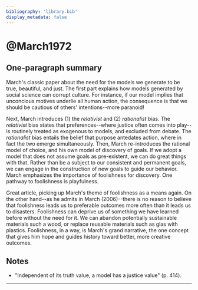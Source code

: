 ```yaml
---
bibliography: 'library.bib'
display_metadata: false
---
```


# @March1972

## One-paragraph summary

March's classic paper about the need for the models we generate to be true, beautiful, and just. The first part explains how models generated by social science can corrupt culture. For instance, if our model implies that unconcious motives underlie all human action, the consequence is that we should be cautious of others' intentions--more paranoid!

Next, March introduces (1) the _relativist_ and (2) _rationalist_ bias. The _relativist_ bias states that preferences--where justice often comes into play--is routinely treated as exogenous to models, and excluded from debate. The _rationalist_ bias entails the belief that purpose antedates action, where in fact the two emerge simultaneously. Then, March re-introduces the rational model of choice, and his own model of discovery of goals. If we adopt a model that does not assume goals as pre-existent, we can do great things with that. Rather than be a subject to our consistent and permanent goals, we can engage in the construction of new goals to guide our behavior. March emphasizes the importance of foolishness for discovery. One pathway to foolishness is playfulness.

Great article, picking up March's theme of foolishness as a means again. On the other hand--as he admits in March (2006)--there is no reason to believe that foolishness leads us to preferable outcomes more often than it leads us to disasters. Foolishness can deprive us of something we have learned before without the need for it. We can abandon potentially sustainable materials such a wood, or replace reusable materials such as glas with plastics. Foolishness, in a way, is March's grand narrative, the one concept that gives him hope and guides history toward better, more creative outcomes.

## Notes

* "Independent of its truth value, a model has a justice value" (p. 414).

---